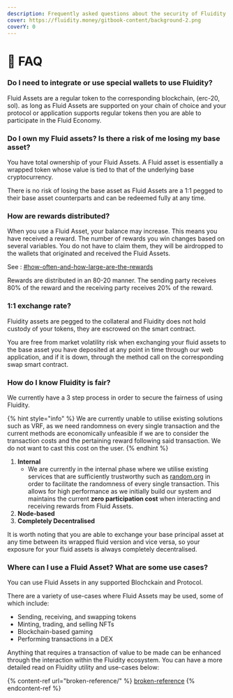 ```yaml
---
description: Frequently asked questions about the security of Fluidity and its mechanisms.
cover: https://fluidity.money/gitbook-content/background-2.png
coverY: 0
---
```


# 📄 FAQ

### Do I need to integrate or use special wallets to use Fluidity?

Fluid Assets are a regular token to the corresponding blockchain, (erc-20, sol). as long as Fluid Assets are supported on your chain of choice and your protocol or application supports regular tokens then you are able to participate in the Fluid Economy.

### **Do I own my Fluid assets? Is there a risk of me losing my base asset?**

You have total ownership of your Fluid Assets. A Fluid asset is essentially a wrapped token whose value is tied to that of the underlying base cryptocurrency.

There is no risk of losing the base asset as Fluid Assets are a 1:1 pegged to their base asset counterparts and can be redeemed fully at any time.

### **How are rewards distributed?**

When you use a Fluid Asset, your balance may increase. This means you have received a reward. The number of rewards you win changes based on several variables. You do not have to claim them, they will be airdropped to the wallets that originated and received the Fluid Assets.

See : [#how-often-and-how-large-are-the-rewards](../learning-and-getting-started/the-economics-of-a-fluid-asset/#how-often-and-how-large-are-the-rewards "mention")

Rewards are distributed in an 80-20 manner. The sending party receives 80% of the reward and the receiving party receives 20% of the reward.

### **1:1 exchange rate?**

Fluidity assets are pegged to the collateral and Fluidity does not hold custody of your tokens, they are escrowed on the smart contract.

You are free from market volatility risk when exchanging your fluid assets to the base asset you have deposited at any point in time through our web application, and if it is down, through the method call on the corresponding swap smart contract.

### **How do I know Fluidity is fair?**

We currently have a 3 step process in order to secure the fairness of using Fluidity.

{% hint style="info" %}
We are currently unable to utilise existing solutions such as VRF, as we need randomness on every single transaction and the current methods are economically unfeasible if we are to consider the transaction costs and the pertaining reward following said transaction. We do not want to cast this cost on the user.
{% endhint %}

1. **Internal**
   * We are currently in the internal phase where we utilise existing services that are sufficiently trustworthy such as [random.org](https://www.random.org/) in order to facilitate the randomness of every single transaction. This allows for high performance as we initially build our system and maintains the current **zero participation cost** when interacting and receiving rewards from Fluid Assets.
2. **Node-based**
3. **Completely Decentralised**

It is worth noting that you are able to exchange your base principal asset at any time between its wrapped fluid version and vice versa, so your exposure for your fluid assets is always completely decentralised.

### Where can I use a Fluid Asset? What are some use cases?

You can use Fluid Assets in any supported Blochckain and Protocol.

There are a variety of use-cases where Fluid Assets may be used, some of which include:

* Sending, receiving, and swapping tokens
* Minting, trading, and selling NFTs
* Blockchain-based gaming
* Performing transactions in a DEX

Anything that requires a transaction of value to be made can be enhanced through the interaction within the Fluidity ecosystem. You can have a more detailed read on Fluidity utility and use-cases below:

{% content-ref url="broken-reference/" %}
[broken-reference](broken-reference/)
{% endcontent-ref %}
